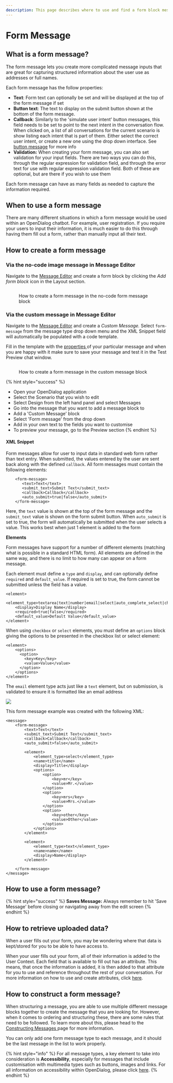 ```yaml
---
description: This page describes where to use and find a form block message type
---
```


# Form Message

## What is a form message?

The form message lets you create more complicated message inputs that are great for capturing structured information about the user use as addresses or full names.

Each form message has the follow properties:

* **Text**: Form text can optionally be set and will be displayed at the top of the form message if set
* **Button text**: The text to display on the submit button shown at the bottom of the form message.
* **Callback**: Similarly to the 'simulate user intent' button messages, this field needs to be set to point to the next intent in the conversation flow. When clicked on, a list of all conversations for the current scenario is show listing each intent that is part of them. Either select the correct user intent, or create a new one using the drop down interface. See [button message](https://docs.opendialog.ai/messages/message-type-button-block#button-functionality) for more info
* **Validation:** When creating your form message, you can also set validation for your input fields. There are two ways you can do this, through the regular expression for validation field, and through the error text for use with regular expression validation field. Both of these are optional, but are there if you wish to use them

Each form message can have as many fields as needed to capture the information required.&#x20;

## When to use a form message

There are many different situations in which a form message would be used within an OpenDialog chatbot. For example,  user registration. If you require your users to input their information, it is much easier to do this through having them fill out a form, rather than manually input all their text.

## How to create a form message

### Via the no-code image message in Message Editor

Navigate to the [Message Editor](../message-editor.md) and create a form block by clicking the _Add form block_ icon in the Layout section. &#x20;

<figure><img src="../../../../.gitbook/assets/Group 10 (2).png" alt=""><figcaption><p>How to create a form message in the no-code form message block</p></figcaption></figure>

### Via the custom message in Message Editor

Navigate to the [Message Editor](../message-editor.md) and create a _Custom Message._ Select `form-message` from the message type drop down menu and the XML Snippet field will automatically be populated with a code template.

Fill in the template with the [properties ](form-message.md#properties)of your particular message and when you are happy with it make sure to save your message and test it in the Test Preview chat window.&#x20;

<figure><img src="../../../../.gitbook/assets/Group 11 (1).png" alt=""><figcaption><p>How to create a form message in the custom message block</p></figcaption></figure>

{% hint style="success" %}
* Open your OpenDialog application
* Select the Scenario that you wish to edit
* Select Design from the left hand panel and select Messages
* Go into the message that you want to add a message block to
* Add a 'Custom Message' block
* Select 'Form message' from the drop down
* Add in your own text to the fields you want to customise
* To preview your message, go to the Preview section
{% endhint %}

#### XML Snippet

Form messages allow for user to input data in standard web form rather than text entry. When submitted, the values entered by the user are sent back along with the defined `callback`. All form messages must contain the following elements:

```
    <form-message>
       <text>Text</text>
       <submit_text>Submit Text</submit_text>
       <callback>Callback</callback>
       <auto_submit>true|false</auto_submit>
    </form-message>
```

Here, the `text` value is shown at the top of the form message and the `submit_text` value is shown on the form submit button. When `auto_submit` is set to true, the form will automatically be submitted when the user selects a value. This works best when just 1 element is added to the form

**Elements**

Form messages have support for a number of different elements (matching what is possible in a standard HTML form). All elements are defined in the same way, and there is no limit to how many can appear on a form message.

Each element must define a `type` and `display`, and can optionally define `required` and `default_value`. If required is set to true, the form cannot be submitted unless the field has a value.

```
<element>
    <element_type>textarea|text|number|email|select|auto_complete_select|checkbox</element_type>
    <display>Display Name</display>
    <required>true|false</required>
    <default_value>Default Value</default_value>
</element>
```

When using `checkbox` or `select` elements, you must define an `options` block giving the options to be presented in the checkbox list or select element:

```
<element>
    <options>
      <option>
        <key>Key</key>
        <value>Value</value>
      </option>
    </options>
</element>
```

The `email` element type acts just like a `text` element, but on submission, is validated to ensure it is formatted like an email address

![](<../../../../.gitbook/assets/image (21).png>)

This form message example was created with the following XML:

```
<message>
    <form-message>
        <text>Text</text>
        <submit_text>Submit Text</submit_text>
        <callback>Callback</callback>
        <auto_submit>false</auto_submit>

        <element>
            <element_type>select</element_type>
            <name>title</name>
            <display>Title</display>
            <options>
                <option>
                    <key>mr</key>
                    <value>Mr.</value>
                </option>
                <option>
                    <key>mrs</key>
                    <value>Mrs.</value>
                </option>
                <option>
                    <key>other</key>
                    <value>Other</value>
                </option>
            </options>
        </element>

        <element>
            <element_type>text</element_type>
            <name>name</name>
            <display>Name</display>
        </element>

    </form-message>
</message>
```

## How to use a form message?

{% hint style="success" %}
**Saves Message:** Always remember to hit 'Save Message' before closing or navigating away from the edit screen
{% endhint %}

## How to retrieve uploaded data?

When a user fills out your form, you may be wondering where that data is kept/stored for you to be able to have access to.

When your user fills out your form, all of their information is added to the User Context. Each field that is available to fill out has an attribute. This means, that once the information is added, it is then added to that attribute for you to use and reference throughout the rest of your conversation. For more information on how to use and create attributes, click [here](../../../../core-concepts/contexts-and-attributes/attribute-management.md).

## How to construct a form message?

When structuring a message, you are able to use multiple different message blocks together to create the message that you are looking for. However, when it comes to ordering and structuring these, there are some rules that need to be followed. To learn more about this, please head to the [Constructing Messages ](../constructing-messages.md)page for more information.

You can only add one form message type to each message, and it should be the last message in the list to work properly.&#x20;

{% hint style="info" %}
For all message types, a key element to take into consideration is **Accessibility**, especially for messages that include customisation with multimedia types such as buttons, images and links. For all information on accessibility within OpenDialog, please click [here](../../designing-accessible-chatbots.md).
{% endhint %}

